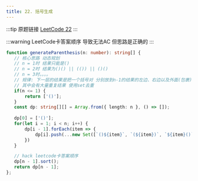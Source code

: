 ```yaml
---
title: 22. 括号生成
---
```

:::tip 原题链接
[LeetCode 22](https://leetcode-cn.com/problems/generate-parentheses/)
:::

:::warning
LeetCode卡答案顺序 导致无法AC 但思路是正确的
:::

```typescript
function generateParenthesis(n: number): string[] {
   // 核心思路 动态规划
   // n = 1时 结果只能是()
   // n = 2时 结果为()() || (()) || ()()
   // n = 3时。。。。
   // 规律: 下一层的结果是把一个括号对 分别放到n-1的结果的左边、右边以及外面(包裹)
   // 其中会有大量重复结果 使用set去重
   if(n <= 1) {
       return ['()'];
   }
   const dp: string[][] = Array.from({ length: n }, () => []);
   
   dp[0] = ['()'];
   for(let i = 1; i < n; i++) {
       dp[i - 1].forEach(item => {
           dp[i].push(...new Set([`()${item}`, `(${item})`, `${item}()`]));
       })
   } 

   // hack leetcode卡答案顺序
   dp[n - 1].sort();
   return dp[n - 1];
};
```
